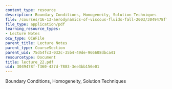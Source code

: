 ```yaml
---
content_type: resource
description: Boundary Conditions, Homogeneity, Solution Techniques
file: /courses/16-13-aerodynamics-of-viscous-fluids-fall-2003/3049478ff360437d78833ee3bb156e01_lecture_22.pdf
file_type: application/pdf
learning_resource_types:
- Lecture Notes
ocw_type: OCWFile
parent_title: Lecture Notes
parent_type: CourseSection
parent_uid: 75d54fc3-032c-35b4-49de-966608dbca41
resourcetype: Document
title: lecture_22.pdf
uid: 3049478f-f360-437d-7883-3ee3bb156e01
---
```

Boundary Conditions, Homogeneity, Solution Techniques

